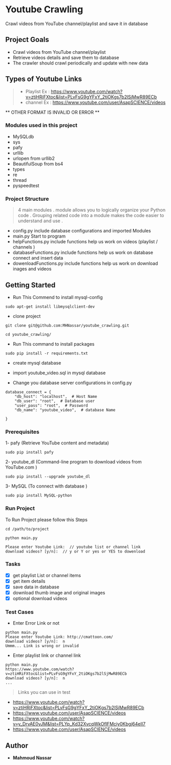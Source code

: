 # Youtube Crawling

Crawl videos from YouTube channel/playlist  and save it in database

## Project Goals

* Crawl videos from YouTube channel/playlist
* Retrieve videos details and save them to database
* The crawler should crawl periodically and update with new data

## Types of Youtube Links

> * Playlist Ex : https://www.youtube.com/watch?v=ztiHRiFXtoc&list=PLvFsG9gYFxY_2tiOKgs7b2lSjMwR89ECb
> * channel  Ex : https://www.youtube.com/user/AsapSCIENCE/videos

** OTHER FORMAT IS INVALID OR ERROR **


### Modules used in this project
- MySQLdb
- sys
- pafy
- urllib
- urlopen from urllib2
- BeautifulSoup from bs4
- types
- re
- thread
- pyspeedtest

### Project Structure

> 4 main modules . module allows you to logically organize your Python code .
Grouping related code into a module makes the code easier to understand and use .

* config.py include database configurations and imported Modules 
* main.py Start to program
* helpFunctions.py include functions help us work on videos (playlist / channels )
* databaseFunctions.py include functions help us work on database  connect and insert data
* dowenloadFunctions.py include functions help us work on download inages and videos 

## Getting Started

* Run This Commend to install mysql-config

```
sudo apt-get install libmysqlclient-dev
``` 

* clone project

```
git clone git@github.com:MHNassar/youtube_crawling.git

cd youtube_crawling/

```
* Run This command to install packages 
```
sudo pip install -r requirements.txt
```
* create mysql database 
* import youtube_video.sql in mysql database

* Change you database server configurations in config.py

```
database_connect = {
    "db_host": "localhost",  # Host Name
    "db_user": "root",  # Database user
    "user_pass": "root",  # Password
    "db_name": "youtube_video",  # database Name

}
```

### Prerequisites

1- pafy (Retrieve YouTube content and metadata)

```
sudo pip install pafy

```
2- youtube_dl (Command-line program to download videos from YouTube.com )

```
sudo pip install --upgrade youtube_dl

```
3- MySQL (To connect with database )

```
sudo pip install MySQL-python

```
### Run Project
To Run Project please follow this Steps
```
cd /path/to/project

python main.py

Please enter Youtube Link:  // youtube list or channel link
download videos? [y/n]:  // y or Y or yes or YES to dowenload 

```
### Tasks

- [x] get playlist List or channel  items
- [x] get item details
- [x] save data in database
- [x] download thumb image and original images
- [x] optional download videos

### Test Cases 
* Enter Error Link or not 
```
python main.py 
Please enter Youtube Link: http://cmattoon.com/
download videos? [y/n]:  n
Ummm... Link is wrong or invalid

```
* Enter playlist link  or channel link

```
python main.py 
https://www.youtube.com/watch?v=ztiHRiFXtoc&list=PLvFsG9gYFxY_2tiOKgs7b2lSjMwR89ECb
download videos? [y/n]:  n
...

```
> Links you can use in test 
- https://www.youtube.com/watch?v=ztiHRiFXtoc&list=PLvFsG9gYFxY_2tiOKgs7b2lSjMwR89ECb
- https://www.youtube.com/user/AsapSCIENCE/videos
- https://www.youtube.com/watch?v=y_DrvAE0yJM&list=PLYp_Kd32XvcqWkOflFMciy0Kbgj64eII7
- https://www.youtube.com/user/AsapSCIENCE/videos

## Author

* **Mahmoud Nassar**

